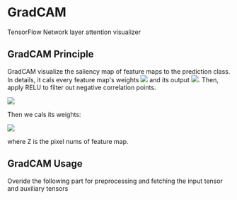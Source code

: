 # GradCAM
TensorFlow Network layer attention visualizer

## GradCAM Principle 

GradCAM visualize the saliency map of feature maps to the prediction class. In details, it cals every feature map's weights ![](http://latex.codecogs.com/gif.latex?\\alpha_k^c) and its output ![](http://latex.codecogs.com/gif.latex?A^k). Then, apply RELU to filter out negative correlation points.

![](http://latex.codecogs.com/gif.latex?L_{Grad-CAM}=RELU(\\sum_k{\\alpha_k^cA^k}))

Then we cals its weights:

![](http://latex.codecogs.com/gif.latex?\\alpha_k^c=\\frac{1}{Z}\\sum_i\\sum_j\\frac{\\partial{y^c}}{\\partial{A^k_{ij}}})

where Z is the pixel nums of feature map.

## GradCAM Usage

Overide the following part for preprocessing and fetching the input tensor and auxiliary tensors 
